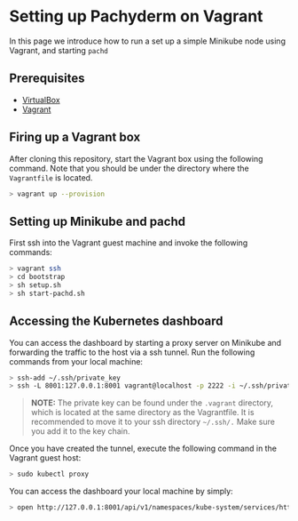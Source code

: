 # Setting up Pachyderm on Vagrant
In this page we introduce how to run a set up a simple Minikube node using Vagrant, and starting `pachd`

## Prerequisites

- [VirtualBox](https://www.virtualbox.org/wiki/Downloads)
- [Vagrant](https://www.vagrantup.com/)

## Firing up a Vagrant box

After cloning this repository, start the Vagrant box using the following command. Note that you should be under the directory where the `Vagrantfile` is located. 
```bash
> vagrant up --provision
```

## Setting up Minikube and pachd

First ssh into the Vagrant guest machine and invoke the following commands:
```bash
> vagrant ssh
> cd bootstrap
> sh setup.sh
> sh start-pachd.sh
```

## Accessing the Kubernetes dashboard

You can access the dashboard by starting a proxy server on Minikube and forwarding the traffic to the host via a ssh tunnel. Run the following commands from your local machine: 

```bash
> ssh-add ~/.ssh/private_key
> ssh -L 8001:127.0.0.1:8001 vagrant@localhost -p 2222 -i ~/.ssh/private_key
```

> **NOTE:** The private key can be found under the `.vagrant` directory, which is located at the same directory as the Vagrantfile. It is recommended to move it to your ssh directory `~/.ssh/.` Make sure you add it to the key chain.

Once you have created the tunnel, execute the following command in the Vagrant guest host:

```bash
> sudo kubectl proxy
```

You can access the dashboard your local machine by simply:

```bash
> open http://127.0.0.1:8001/api/v1/namespaces/kube-system/services/http:kubernetes-dashboard:/proxy/
```

